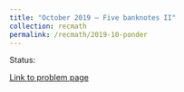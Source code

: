 ```yaml
---
title: "October 2019 – Five banknotes II"
collection: recmath
permalink: /recmath/2019-10-ponder
---
```

Status:

[Link to problem page](https://research.ibm.com/haifa/ponderthis/challenges/October2019.html)
